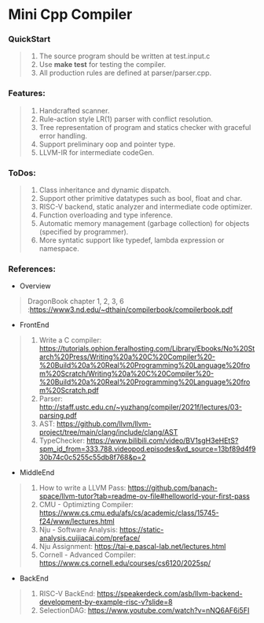 # Mini Cpp Compiler 

### QuickStart

> 1. The source program should be written at test.input.c
> 2. Use <b>make test</b> for testing the compiler.
> 3. All production rules are defined at parser/parser.cpp.

### Features:

> 1. Handcrafted scanner.
> 2. Rule-action style LR(1) parser with conflict resolution.
> 3. Tree representation of program and statics checker with graceful error handling.
> 4. Support preliminary oop and pointer type.
> 5. LLVM-IR for intermediate codeGen.

### ToDos:

> 1. Class inheritance and dynamic dispatch.
> 2. Support other primitive datatypes such as bool, float and char.
> 3. RISC-V backend, static analyzer and intermediate code optimizer.
> 4. Function overloading and type inference.
> 5. Automatic memory management (garbage collection) for objects (specified by programmer).
> 6. More syntatic support like typedef, lambda expression or namespace.

### References:
- Overview
> DragonBook chapter 1, 2, 3, 6 :https://www3.nd.edu/~dthain/compilerbook/compilerbook.pdf

- FrontEnd
> 1. Write a C compiler: https://tutorials.ophion.feralhosting.com/Library/Ebooks/No%20Starch%20Press/Writing%20a%20C%20Compiler%20-%20Build%20a%20Real%20Programming%20Language%20from%20Scratch/Writing%20a%20C%20Compiler%20-%20Build%20a%20Real%20Programming%20Language%20from%20Scratch.pdf
> 2. Parser: http://staff.ustc.edu.cn/~yuzhang/compiler/2021f/lectures/03-parsing.pdf
> 3. AST: https://github.com/llvm/llvm-project/tree/main/clang/include/clang/AST
> 4. TypeChecker: https://www.bilibili.com/video/BV1sgH3eHEtS?spm_id_from=333.788.videopod.episodes&vd_source=13bf89d4f930b74c0c5255c55db8f768&p=2

- MiddleEnd
> 1. How to write a LLVM Pass: https://github.com/banach-space/llvm-tutor?tab=readme-ov-file#helloworld-your-first-pass 
> 2. CMU - Optimizting Compiler: https://www.cs.cmu.edu/afs/cs/academic/class/15745-f24/www/lectures.html
> 3. Nju - Software Analysis: https://static-analysis.cuijiacai.com/preface/
> 4. Nju Assignment: https://tai-e.pascal-lab.net/lectures.html
> 5. Cornell - Advanced Compiler: https://www.cs.cornell.edu/courses/cs6120/2025sp/



- BackEnd
> 1. RISC-V BackEnd: https://speakerdeck.com/asb/llvm-backend-development-by-example-risc-v?slide=8</br>
> 2. SelectionDAG: https://www.youtube.com/watch?v=nNQ6AF6i5FI </br>
